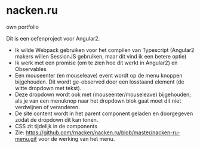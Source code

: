 # nacken.ru
own portfolio

Dit is een oefenproject voor Angular2.
* Ik wilde Webpack gebruiken voor het compilen van Typescript (Angular2 makers willen SessionJS gebruiken, maar dit vind ik een betere optie)
* Ik werk met een promise (om te zien hoe dit werkt in Angular2) en Observables
* Een mouseenter (en mouseleave) event wordt op de menu knoppen bijgehouden. Dit wordt ge-observed door een losstaand element (de witte dropdown met tekst). 
* Deze dropdown wordt ook met (mouseenter/mouseleave) bijgehouden; als je van een menuknop naar het dropdown blok gaat moet dit niet verdwijnen of veranderen. 
* De site content wordt in het parent component geladen en doorgegeven zodat de dropdown dit kan tonen.
* CSS zit tijdelijk in de components
* Zie: https://github.com/rnacken/nacken.ru/blob/master/nacken-ru-menu.gif voor de werking van het menu.
